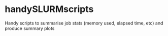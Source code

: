 # handySLURMscripts
Handy scripts to summarise job stats (memory used, elapsed time, etc) and produce summary plots
